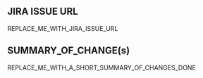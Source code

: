 ## JIRA ISSUE URL
REPLACE_ME_WITH_JIRA_ISSUE_URL

## SUMMARY_OF_CHANGE(s)
REPLACE_ME_WITH_A_SHORT_SUMMARY_OF_CHANGES_DONE